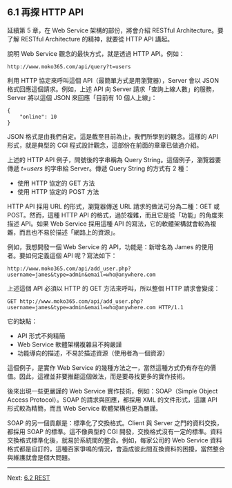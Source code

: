 ## 6.1 再探 HTTP API

延續第 5 章，在 Web Service 架構的部份，將會介紹 RESTful Architecture。要了解 RESTful Architecture 的精神，就要從 HTTP API 講起。

說明 Web Service 觀念的最快方式，就是透過 HTTP API。例如：

~~~~~~~~
http://www.moko365.com/api/query?t=users
~~~~~~~~

利用 HTTP 協定來呼叫這個 API（最簡單方式是用瀏覽器），Server 會以 JSON 格式回應這個請求。例如，上述 API 向 Server 請求「查詢上線人數」的服務，Server 將以這個 JSON 來回應「目前有 10 個人上線」：

~~~~~~~~
{
	"online": 10
}
~~~~~~~~

JSON 格式是由我們自定。這是截至目前為止，我們所學到的觀念。這樣的 API 形式，就是典型的 CGI 程式設計觀念，這部份在前面的章章已做過介紹。

上述的 HTTP API 例子，問號後的字串稱為 Query String。這個例子，瀏覽器要傳遞 *t=users* 的字串給 Server。傳遞 Query String 的方式有 2 種：

- 使用 HTTP 協定的 GET 方法
- 使用 HTTP 協定的 POST 方法

HTTP API 採用 URL 的形式，瀏覽器傳送 URL 請求的做法可分為二種：GET 或 POST。然而，這種 HTTP API 的格式，過於複雜，而且它是從「功能」的角度來描述 API。如果 Web Service 採用這種 API 的寫法，它的軟體架構就會較為複雜，而且也不易於描述「網路上的資源」。

例如，我想開發一個 Web Service 的 API，功能是：新增名為 James 的使用者。要如何定義這個 API 呢？寫法如下：

~~~~~~~~
http://www.moko365.com/api/add_user.php?username=james&type=admin&email=who@anywhere.com
~~~~~~~~

上述這個 API 必須以 HTTP 的 GET 方法來呼叫，所以整個 HTTP 請求會變成：

~~~~~~~~
GET http://www.moko365.com/api/add_user.php?username=james&type=admin&email=who@anywhere.com HTTP/1.1
~~~~~~~~

它的缺點：

- API 形式不夠精簡
- Web Service 軟體架構複雜且不夠嚴謹
- 功能導向的描述，不易於描述資源（使用者為一個資源）

這個例子，是實作 Web Service 的幾種方法之一，當然這種方式仍有存在的價值。因此，這裡並非要推翻這個做法，而是要尋找更多的實作技術。

後來出現一些更嚴謹的 Web Service 實作技術，例如：SOAP（Simple Object Access Protocol）。SOAP 的請求與回應，都採用 XML 的文件形式，這讓 API 形式較為精簡，而且 Web Service 軟體架構也更為嚴謹。

SOAP 的另一個貢獻是：標準化了交換格式。Client 與 Server 之門的資料交換，都採用 SOAP 的標準。這不像典型的 CGI 開發，交換格式沒有一定的標準。資料交換格式標準化後，就易於系統間的整合。例如，每家公司的 Web Service 資料格式都是自訂的，這種百家爭鳴的情況，會造成彼此間互換資料的困擾，當然整合與維護就會是個大問題。

---

Next: [6.2 REST](2-rest.md)
